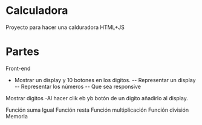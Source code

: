 # Calculadora

Proyecto para hacer una calduradora HTML+JS

# Partes

Front-end

- Mostrar un display y 10 botones en los digitos.
  -- Representar un display
  -- Representar los números
  -- Que sea responsive

Mostrar digitos
-Al hacer clik eb yb botón de un digito añadirlo al display.

Función suma
Igual
Función resta
Función multiplicación
Función división
Memoria
